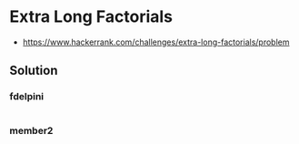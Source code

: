 # Extra Long Factorials
* https://www.hackerrank.com/challenges/extra-long-factorials/problem

## Solution
### fdelpini
```kotlin
```

### member2 
```swift
```